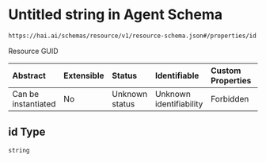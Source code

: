 # Untitled string in Agent Schema

```txt
https://hai.ai/schemas/resource/v1/resource-schema.json#/properties/id
```

Resource GUID

| Abstract            | Extensible | Status         | Identifiable            | Custom Properties | Additional Properties | Access Restrictions | Defined In                                                                                      |
| :------------------ | :--------- | :------------- | :---------------------- | :---------------- | :-------------------- | :------------------ | :---------------------------------------------------------------------------------------------- |
| Can be instantiated | No         | Unknown status | Unknown identifiability | Forbidden         | Allowed               | none                | [decision.schema.json\*](../../schemas/decision/v1/decision.schema.json "open original schema") |

## id Type

`string`
